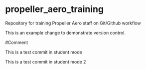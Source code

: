 # propeller_aero_training
Repository for training Propeller Aero staff on Git/Github workflow

This is an example change to demonstrate version control.

#Comment

This is a test commit in student mode

This is a test commit in student mode 2